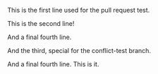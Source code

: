 This is the first line used for the pull request test.

This is the second line!

And a final fourth line.

And the third, special for the conflict-test branch.

And a final fourth line. This is it.
